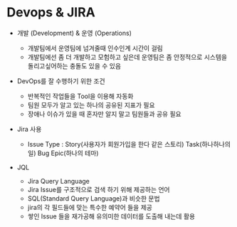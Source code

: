 # Devops & JIRA

- 개발 (Development) & 운영 (Operations)

  - 개발팀에서 운영팀에 넘겨줄때 인수인계 시간이 걸림
  - 개발팀에선 좀 더 개발하고 모험하고 싶은데 운영팀은 좀 안정적으로 시스템을 돌리고싶어하는 충돌도 있을 수 있음

  



- DevOps를 잘 수행하기 위한 조건
  - 반복적인 작업들을 Tool을 이용해 자동화
  - 팀원 모두가 알고 있는 하나의 공유된 지표가 필요
  - 장애나 이슈가 있을 때 혼자만 알지 말고 팀원들과 공유 필요



- Jira 사용
  - Issue Type : Story(사용자가 회원가입을 한다 같은 스토리)
    					  Task(하나하나의 일)
    					  Bug
    					  Epic(하나의 테마)

- JQL
  - Jira Query Language
  - Jira Issue를 구조적으로 검색 하기 위해 제공하는 언어
  - SQL(Standard Query Language)과 비슷한 문법
  - jira의 각 필드들에 맞는 특수한 예약어 들을 제공
  - 쌓인 Issue 들을 재가공해 유의미한 데이터를 도출해 내는데 활용



